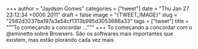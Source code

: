
+++
author = "Jaydson Gomes"
categories = ["tweet"]
date = "Thu Jan 27 23:12:34 +0000 2011"
draft = false
image = "{TWEET_IMAGE}"
slug = "2582d3237ba197a3a54cf1313b995d3053686a33"
tags = ["tweet"]
title = """To começando a concordar ..."""
+++
To começando a concordar com o @eminetto sobre Browsers. São os softwares mais importantes que existem, mas estão piorando cada vez mais
